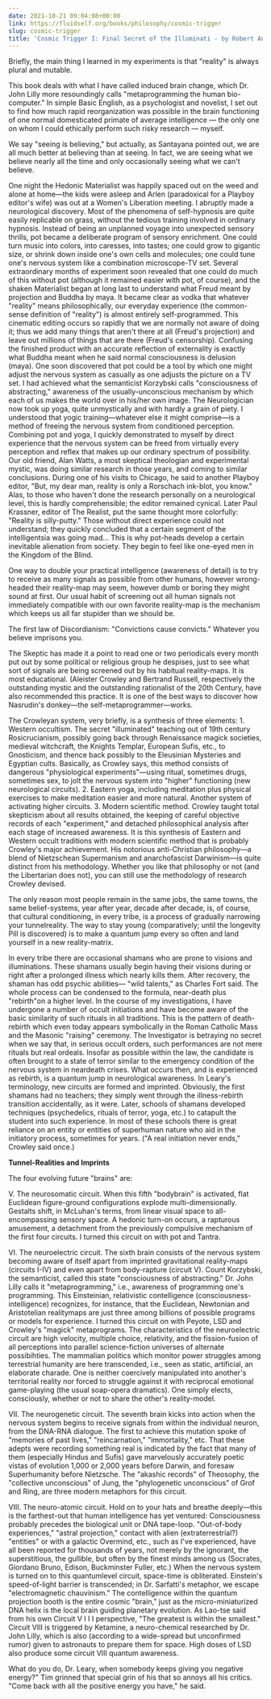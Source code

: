 ```yaml
---
date: 2021-10-21 09:04:08+00:00
link: https://fluidself.org/books/philosophy/cosmic-trigger
slug: cosmic-trigger
title: 'Cosmic Trigger I: Final Secret of the Illuminati - by Robert Anton Wilson'
---
```


Briefly, the main thing I learned in my experiments is that "reality" is always plural and mutable.

This book deals with what I have called induced brain change, which Dr. John Lilly more resoundingly calls "metaprogramming the human bio-computer." In simple Basic English, as a psychologist and novelist, I set out to find how much rapid reorganization was possible in the brain functioning of one normal domesticated primate of average intelligence — the only one on whom I could ethically perform such risky research — myself.

We say "seeing is believing," but actually, as Santayana pointed out, we are all much better at believing than at seeing. In fact, we are seeing what we believe nearly all the time and only occasionally seeing what we can't believe.

One night the Hedonic Materialist was happily spaced out on the weed and alone at home—the kids were asleep and Arlen (paradoxical for a Playboy editor's wife) was out at a Women's Liberation meeting. I abruptly made a neurological discovery. Most of the phenomena of self-hypnosis are quite easily replicable on grass, without the tedious training involved in ordinary hypnosis. Instead of being an unplanned voyage into unexpected sensory thrills, pot became a deliberate program of sensory enrichment. One could turn music into colors, into caresses, into tastes; one could grow to gigantic size, or shrink down inside one's own cells and molecules; one could tune one's nervous system like a combination microscope-TV set. Several extraordinary months of experiment soon revealed that one could do much of this without pot (although it remained easier with pot, of course), and the shaken Materialist began at long last to understand what Freud meant by projection and Buddha by maya. It became clear as vodka that whatever "reality" means philosophically, our everyday experience (the common-sense definition of "reality") is almost entirely self-programmed. This cinematic editing occurs so rapidly that we are normally not aware of doing it; thus we add many things that aren't there at all (Freud's projection) and leave out millions of things that are there (Freud's censorship). Confusing the finished product with an accurate reflection of externality is exactly what Buddha meant when he said normal consciousness is delusion (maya). One soon discovered that pot could be a tool by which one might adjust the nervous system as casually as one adjusts the picture on a TV set. I had achieved what the semanticist Korzybski calls "consciousness of abstracting," awareness of the usually-unconscious mechanism by which each of us makes the world over in his/her own image. The Neurologician now took up yoga, quite unmystically and with hardly a grain of piety. I understood that yogic training—whatever else it might comprise—is a method of freeing the nervous system from conditioned perception. Combining pot and yoga, I quickly demonstrated to myself by direct experience that the nervous system can be freed from virtually every perception and reflex that makes up our ordinary spectrum of possibility. Our old friend, Alan Watts, a most skeptical theologian and experimental mystic, was doing similar research in those years, and coming to similar conclusions. During one of his visits to Chicago, he said to another Playboy editor, "But, my dear man, reality is only a Rorschach ink-blot, you know." Alas, to those who haven't done the research personally on a neurological level, this is hardly comprehensible; the editor remained cynical. Later Paul Krassner, editor of The Realist, put the same thought more colorfully: "Reality is silly-putty." Those without direct experience could not understand; they quickly concluded that a certain segment of the intelligentsia was going mad... This is why pot-heads develop a certain inevitable alienation from society. They begin to feel like one-eyed men in the Kingdom of the Blind.

One way to double your practical intelligence (awareness of detail) is to try to receive as many signals as possible from other humans, however wrong-headed their reality-map may seem, however dumb or boring they might sound at first. Our usual habit of screening out all human signals not immediately compatible with our own favorite reality-map is the mechanism which keeps us all far stupider than we should be.

The first law of Discordianism: "Convictions cause convicts." Whatever you believe imprisons you.

The Skeptic has made it a point to read one or two periodicals every month put out by some political or religious group he despises, just to see what sort of signals are being screened out by his habitual reality-maps. It is most educational. (Aleister Crowley and Bertrand Russell, respectively the outstanding mystic and the outstanding rationalist of the 20th Century, have also recommended this practice. It is one of the best ways to discover how Nasrudin's donkey—the self-metaprogrammer—works.

The Crowleyan system, very briefly, is a synthesis of three elements: 1. Western occultism. The secret "illuminated" teaching out of 19th century Rosicrucianism, possibly going back through Renaissance magick societies, medieval witchcraft, the Knights Templar, European Sufis, etc., to Gnosticism, and thence back possibly to the Eleusinian Mysteries and Egyptian cults. Basically, as Crowley says, this method consists of dangerous "physiological experiments"—using ritual, sometimes drugs, sometimes sex, to jolt the nervous system into "higher" functioning (new neurological circuits). 2. Eastern yoga, including meditation plus physical exercises to make meditation easier and more natural. Another system of activating higher circuits. 3. Modern scientific method. Crowley taught total skepticism about all results obtained, the keeping of careful objective records of each "experiment," and detached philosophical analysis after each stage of increased awareness. It is this synthesis of Eastern and Western occult traditions with modern scientific method that is probably Crowley's major achievement. His notorious anti-Christian philosophy—a blend of Nietzschean Supermanism and anarchofascist Darwinism—is quite distinct from his methodology. Whether you like that philosophy or not (and the Libertarian does not), you can still use the methodology of research Crowley devised.

The only reason most people remain in the same jobs, the same towns, the same belief-systems, year after year, decade after decade, is, of course, that cultural conditioning, in every tribe, is a process of gradually narrowing your tunnelreality. The way to stay young (comparatively; until the longevity Pill is discovered) is to make a quantum jump every so often and land yourself in a new reality-matrix.

In every tribe there are occasional shamans who are prone to visions and illuminations. These shamans usually begin having their visions during or right after a prolonged illness which nearly kills them. After recovery, the shaman has odd psychic abilities— "wild talents," as Charles Fort said. The whole process can be condensed to the formula, near-death plus "rebirth"on a higher level. In the course of my investigations, I have undergone a number of occult initiations and have become aware of the basic similarity of such rituals in all traditions. This is the pattern of death-rebirth which even today appears symbolically in the Roman Catholic Mass and the Masonic "raising" ceremony. The Investigator is betraying no secret when we say that, in serious occult orders, such performances are not mere rituals but real ordeals. Insofar as possible within the law, the candidate is often brought to a state of terror similar to the emergency condition of the nervous system in neardeath crises. What occurs then, and is experienced as rebirth, is a quantum jump in neurological awareness. In Leary's terminology, new circuits are formed and imprinted. Obviously, the first shamans had no teachers; they simply went through the illness-rebirth transition accidentally, as it were. Later, schools of shamans developed techniques (psychedelics, rituals of terror, yoga, etc.) to catapult the student into such experience. In most of these schools there is great reliance on an entity or entities of superhuman nature who aid in the initiatory process, sometimes for years. ("A real initiation never ends," Crowley said once.)

**Tunnel-Realities and Imprints**

The four evolving future "brains" are:

V. The neurosomatic circuit. When this fifth "bodybrain" is activated, flat Euclidean figure-ground configurations explode multi-dimensionally. Gestalts shift, in McLuhan's terms, from linear visual space to all-encompassing sensory space. A hedonic turn-on occurs, a rapturous amusement, a detachment from the previously compulsive mechanism of the first four circuits. I turned this circuit on with pot and Tantra.

VI. The neuroelectric circuit. The sixth brain consists of the nervous system becoming aware of itself apart from imprinted gravitational reality-maps (circuits I-IV) and even apart from body-rapture (circuit V). Count Korzybski, the semanticist, called this state "consciousness of abstracting." Dr. John Lilly calls it "metaprogramming," i.e., awareness of programming one's programming. This Einsteinian, relativistic contelligence (consciousness-intelligence) recognizes, for instance, that the Euclidean, Newtonian and Aristotelian realitymaps are just three among billions of possible programs or models for experience. I turned this circuit on with Peyote, LSD and Crowley's "magick" metaprograms. The characteristics of the neuroelectric circuit are high velocity, multiple choice, relativity, and the fission-fusion of all perceptions into parallel science-fiction universes of alternate possibihties. The mammalian politics which monitor power struggles among terrestrial humanity are here transcended, i.e., seen as static, artificial, an elaborate charade. One is neither coercively manipulated into another's territorial reality nor forced to struggle against it with reciprocal emotional game-playing (the usual soap-opera dramatics). One simply elects, consciously, whether or not to share the other's reality-model.

VII. The neurogenetic circuit. The seventh brain kicks into action when the nervous system begins to receive signals from within the individual neuron, from the DNA-RNA dialogue. The first to achieve this mutation spoke of "memories of past lives," "reincarnation," "immortality," etc. That these adepts were recording something real is indicated by the fact that many of them (especially Hindus and Sufis) gave marvelously accurately poetic vistas of evolution 1,000 or 2,000 years before Darwin, and foresaw Superhumanity before Nietzsche. The "akashic records" of Theosophy, the "collective unconscious" of Jung, the "phylogenetic unconscious" of Grof and Ring, are three modern metaphors for this circuit.

VIII. The neuro-atomic circuit. Hold on to your hats and breathe deeply—this is the farthest-out that human intelligence has yet ventured: Consciousness probably precedes the biological unit or DNA tape-loop. "Out-of-body experiences," "astral projection," contact with alien (extraterrestrial?) "entities" or with a galactic Overmind, etc., such as I've experienced, have all been reported for thousands of years, not merely by the ignorant, the superstitious, the gullible, but often by the finest minds among us (Socrates, Giordano Bruno, Edison, Buckminster Fuller, etc.) When the nervous system is turned on to this quantumlevel circuit, space-time is obliterated. Einstein's speed-of-light barrier is transcended; in Dr. Sarfatti's metaphor, we escape "electromagnetic chauvinism." The contelligence within the quantum projection booth is the entire cosmic "brain," just as the micro-miniaturized DNA helix is the local brain guiding planetary evolution. As Lao-tse said from his own Circuit V I I I perspective, "The greatest is within the smallest." Circuit VIII is triggered by Ketamine, a neuro-chemical researched by Dr. John Lilly, which is also (according to a wide-spread but unconfirmed rumor) given to astronauts to prepare them for space. High doses of LSD also produce some circuit VIII quantum awareness.

What do you do, Dr. Leary, when somebody keeps giving you negative energy?" Tim grinned that special grin of his that so annoys all his critics. "Come back with all the positive energy you have," he said.
